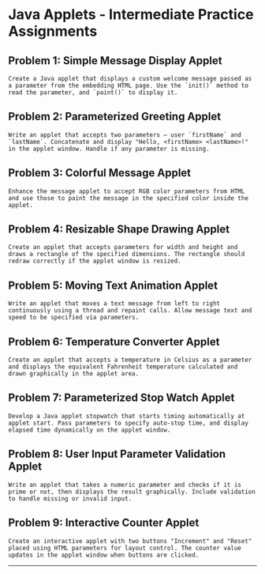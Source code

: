 # Java Applets - Intermediate Practice Assignments

## Problem 1: Simple Message Display Applet
```
Create a Java applet that displays a custom welcome message passed as a parameter from the embedding HTML page. Use the `init()` method to read the parameter, and `paint()` to display it.
```
## Problem 2: Parameterized Greeting Applet

```
Write an applet that accepts two parameters — user `firstName` and `lastName`. Concatenate and display "Hello, <firstName> <lastName>!" in the applet window. Handle if any parameter is missing.
```


## Problem 3: Colorful Message Applet
```
Enhance the message applet to accept RGB color parameters from HTML and use those to paint the message in the specified color inside the applet.
```
## Problem 4: Resizable Shape Drawing Applet
```
Create an applet that accepts parameters for width and height and draws a rectangle of the specified dimensions. The rectangle should redraw correctly if the applet window is resized.
```
## Problem 5: Moving Text Animation Applet
```
Write an applet that moves a text message from left to right continuously using a thread and repaint calls. Allow message text and speed to be specified via parameters.
```
## Problem 6: Temperature Converter Applet
```
Create an applet that accepts a temperature in Celsius as a parameter and displays the equivalent Fahrenheit temperature calculated and drawn graphically in the applet area.
```
## Problem 7: Parameterized Stop Watch Applet
```
Develop a Java applet stopwatch that starts timing automatically at applet start. Pass parameters to specify auto-stop time, and display elapsed time dynamically on the applet window.
```
## Problem 8: User Input Parameter Validation Applet
```
Write an applet that takes a numeric parameter and checks if it is prime or not, then displays the result graphically. Include validation to handle missing or invalid input.
```
## Problem 9: Interactive Counter Applet
```
Create an interactive applet with two buttons "Increment" and "Reset" placed using HTML parameters for layout control. The counter value updates in the applet window when buttons are clicked.
```
***